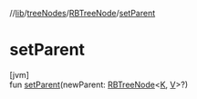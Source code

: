 //[lib](../../../Documentation)/[treeNodes](../index.md)/[RBTreeNode](index.md)/[setParent](set-parent.md)

# setParent

[jvm]\
fun [setParent](set-parent.md)(newParent: [RBTreeNode](index.md)&lt;[K](index.md), [V](index.md)&gt;?)
